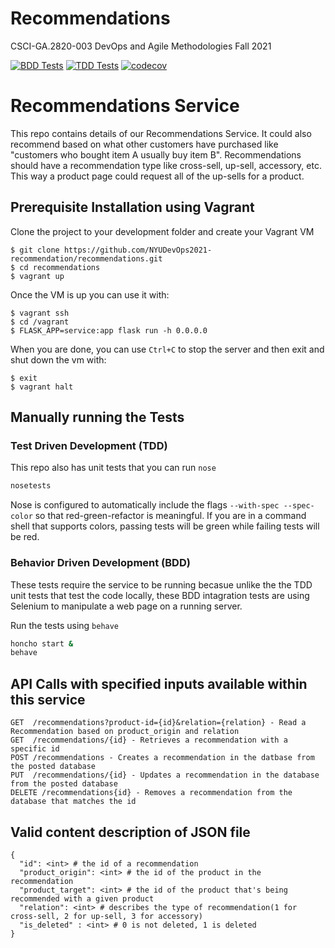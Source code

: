 # Recommendations

CSCI-GA.2820-003 DevOps and Agile Methodologies Fall 2021

[![BDD Tests](https://github.com/NYUDevOps2021-recommendation/recommendations/actions/workflows/bdd-tests.yml/badge.svg)](https://github.com/NYUDevOps2021-recommendation/recommendations/actions/workflows/bdd-tests.yml)
[![TDD Tests](https://github.com/NYUDevOps2021-recommendation/recommendations/actions/workflows/tdd-tests.yml/badge.svg)](https://github.com/NYUDevOps2021-recommendation/recommendations/actions/workflows/tdd-tests.yml)
[![codecov](https://codecov.io/gh/NYUDevOps2021-recommendation/recommendations/branch/main/graph/badge.svg?token=UWI2VFWQYH)](https://codecov.io/gh/NYUDevOps2021-recommendation/recommendations)

# Recommendations Service

This repo contains details of our Recommendations Service. It could also recommend based on what other customers have
purchased like "customers who bought item A usually buy item B". Recommendations should have a recommendation type like
cross-sell, up-sell, accessory, etc. This way a product page could request all of the up-sells for a product.

## Prerequisite Installation using Vagrant

Clone the project to your development folder and create your Vagrant VM

    $ git clone https://github.com/NYUDevOps2021-recommendation/recommendations.git
    $ cd recommendations
    $ vagrant up

Once the VM is up you can use it with:

    $ vagrant ssh
    $ cd /vagrant
    $ FLASK_APP=service:app flask run -h 0.0.0.0

When you are done, you can use `Ctrl+C` to stop the server and then exit and shut down the vm with:

    $ exit
    $ vagrant halt

## Manually running the Tests

### Test Driven Development (TDD)

This repo also has unit tests that you can run `nose`

```sh
nosetests
```

Nose is configured to automatically include the flags `--with-spec --spec-color` so that red-green-refactor is meaningful. If you are in a command shell that supports colors, passing tests will be green while failing tests will be red.

### Behavior Driven Development (BDD)

These tests require the service to be running becasue unlike the the TDD unit tests that test the code locally, these BDD intagration tests are using Selenium to manipulate a web page on a running server.

Run the tests using `behave`

```sh
honcho start &
behave
```

## API Calls with specified inputs available within this service

    GET  /recommendations?product-id={id}&relation={relation} - Read a Recommendation based on product_origin and relation
    GET  /recommendations/{id} - Retrieves a recommendation with a specific id
    POST /recommendations - Creates a recommendation in the datbase from the posted database
    PUT  /recommendations/{id} - Updates a recommendation in the database from the posted database
    DELETE /recommendations{id} - Removes a recommendation from the database that matches the id

## Valid content description of JSON file

    {
      "id": <int> # the id of a recommendation 
	  "product_origin": <int> # the id of the product in the recommendation 
	  "product_target": <int> # the id of the product that's being recommended with a given product
	  "relation": <int> # describes the type of recommendation(1 for cross-sell, 2 for up-sell, 3 for accessory)
	  "is_deleted" : <int> # 0 is not deleted, 1 is deleted
    }
